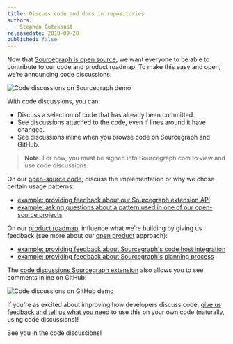 ```yaml
---
title: Discuss code and docs in repositories
authors:
  - Stephen Gutekanst
releasedate: 2018-09-28
published: false
---
```


Now that [Sourcegraph is open source](https://about.sourcegraph.com/blog/sourcegraph-is-now-open-source/), we want everyone to be able to contribute to our code and product roadmap. To make this easy and open, we’re announcing code discussions:

![Code discussions on Sourcegraph demo](https://storage.googleapis.com/github-com-sourcegraph-about-content/code-discussions/code-discussions-on-sourcegraph.gif)

With code discussions, you can:

- Discuss a selection of code that has already been committed.
- See discussions attached to the code, even if lines around it have changed.
- See discussions inline when you browse code on Sourcegraph and GitHub.

> **Note:** For now, you must be signed into Sourcegraph.com to view and use code discussions.

On our [open-source code](https://sourcegraph.com/github.com/sourcegraph/sourcegraph), discuss the implementation or why we chose certain usage patterns:

- [example: providing feedback about our Sourcegraph extension API](https://sourcegraph.com/github.com/sourcegraph/sourcegraph-extension-api/-/blob/src/sourcegraph.d.ts#L1-2&tab=discussions&threadID=28)
- [example: asking questions about a pattern used in one of our open-source projects](https://sourcegraph.com/github.com/sourcegraph/sourcegraph-extension-api/-/blob/src/util.ts#L1-5&tab=discussions&threadID=29)

On our [product roadmap](https://sourcegraph.com/github.com/sourcegraph/about), influence what we’re building by giving us feedback (see more about our [open product](about-repository.md) approach):

- [example: providing feedback about Sourcegraph's code host integration](https://sourcegraph.com/github.com/sourcegraph/about/-/blob/projects/sourcegraph-for-gitlab.md?view=code#L26-29&tab=discussions&threadID=27)
- [example: providing feedback about Sourcegraph's planning process](https://sourcegraph.com/github.com/sourcegraph/about/-/blob/README.md?view=code#tab=discussions&threadID=26)

The [code discussions Sourcegraph extension](https://sourcegraph.com/extensions/sourcegraph/code-discussions) also allows you to see comments inline on GitHub:

![Code discussions on GitHub demo](https://storage.googleapis.com/github-com-sourcegraph-about-content/code-discussions/code-discussions-github-demo.gif)

If you're as excited about improving how developers discuss code, [give us feedback and tell us what you need](https://sourcegraph.com/github.com/sourcegraph/about/-/blob/projects/code-discussions-future.md) to use this on your own code (naturally, using code discussions)!

See you in the code discussions!
